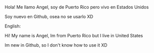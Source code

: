 Hola! Me llamo Angel, soy de Puerto Rico pero vivo en Estados Unidos








Soy nuevo en Github, osea no se usarlo XD



English:



Hi! My name is Angel, Im from Puerto Rico but I live in United States



Im new in Github, so I don't know how to use it XD
